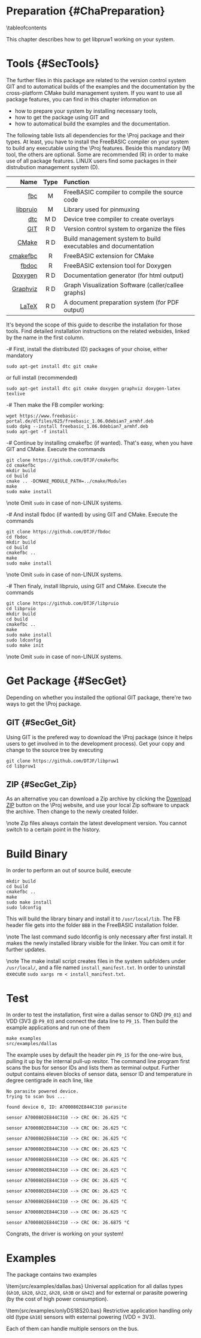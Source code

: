 Preparation {#ChaPreparation}
===========
\tableofcontents

This chapter describes how to get libpruw1 working on your system.


# Tools  {#SecTools}

The further files in this package are related to the version control
system GIT and to automatical builds of the examples and the
documentation by the cross-platform CMake build management system. If
you want to use all package features, you can find in this chapter
information on

- how to prepare your system by installing necessary tools,
- how to get the package using GIT and
- how to automatical build the examples and the documentation.

The following table lists all dependencies for the \Proj package and
their types. At least, you have to install the FreeBASIC compiler on
your system to build any executable using the \Proj features. Beside
this mandatory (M) tool, the others are optional. Some are recommended
(R) in order to make use of all package features. LINUX users find some
packages in their distrubution management system (D).

|                                               Name  | Type |  Function                                                      |
| --------------------------------------------------: | :--: | :------------------------------------------------------------- |
| [fbc](http://www.freebasic.net)                     | M    | FreeBASIC compiler to compile the source code                  |
| [libpruio](https://github.com/DTJF/libpruio)        | M    | Library used for pinmuxing                                     |
| [dtc](https://git.kernel.org/cgit/utils/dtc/dtc.git)| M  D | Device tree compiler to create overlays                        |
| [GIT](http://git-scm.com/)                          | R  D | Version control system to organize the files                   |
| [CMake](http://www.cmake.org)                       | R  D | Build management system to build executables and documentation |
| [cmakefbc](http://github.com/DTJF/cmakefbc)         | R    | FreeBASIC extension for CMake                                  |
| [fbdoc](http://github.com/DTJF/fbdoc)               | R    | FreeBASIC extension tool for Doxygen                           |
| [Doxygen](http://www.doxygen.org/)                  | R  D | Documentation generator (for html output)                      |
| [Graphviz](http://www.graphviz.org/)                | R  D | Graph Visualization Software (caller/callee graphs)            |
| [LaTeX](https://latex-project.org/ftp.html)         | R  D | A document preparation system (for PDF output)                 |

It's beyond the scope of this guide to describe the installation for
those tools. Find detailed installation instructions on the related
websides, linked by the name in the first column.

-# First, install the distributed (D) packages of your choise, either mandatory
   ~~~{.txt}
   sudo apt-get install dtc git cmake
   ~~~
   or full install (recommended)
   ~~~{.txt}
   sudo apt-get install dtc git cmake doxygen graphviz doxygen-latex texlive
   ~~~

-# Then make the FB compiler working:
   ~~~{.txt}
   wget https://www.freebasic-portal.de/dlfiles/625/freebasic_1.06.0debian7_armhf.deb
   sudo dpkg --install freebasic_1.06.0debian7_armhf.deb
   sudo apt-get -f install
   ~~~

-# Continue by installing cmakefbc (if wanted). That's easy, when you
   have GIT and CMake. Execute the commands
   ~~~{.txt}
   git clone https://github.com/DTJF/cmakefbc
   cd cmakefbc
   mkdir build
   cd build
   cmake .. -DCMAKE_MODULE_PATH=../cmake/Modules
   make
   sudo make install
   ~~~
   \note Omit `sudo` in case of non-LINUX systems.

-# And install fbdoc (if wanted) by using GIT and CMake.
   Execute the commands
   ~~~{.txt}
   git clone https://github.com/DTJF/fbdoc
   cd fbdoc
   mkdir build
   cd build
   cmakefbc ..
   make
   sudo make install
   ~~~
   \note Omit `sudo` in case of non-LINUX systems.

-# Then finaly, install libpruio, using GIT and CMake. Execute the commands
   ~~~{.txt}
   git clone https://github.com/DTJF/libpruio
   cd libpruio
   mkdir build
   cd build
   cmakefbc ..
   make
   sudo make install
   sudo ldconfig
   sudo make init
   ~~~
   \note Omit `sudo` in case of non-LINUX systems.


# Get Package  {#SecGet}

Depending on whether you installed the optional GIT package, there're
two ways to get the \Proj package.

## GIT  {#SecGet_Git}

Using GIT is the prefered way to download the \Proj package (since it
helps users to get involved in to the development process). Get your
copy and change to the source tree by executing

~~~{.txt}
git clone https://github.com/DTJF/libpruw1
cd libpruw1
~~~

## ZIP  {#SecGet_Zip}

As an alternative you can download a Zip archive by clicking the
[Download ZIP](https://github.com/DTJF/girtobac/archive/master.zip)
button on the \Proj website, and use your local Zip software to unpack
the archive. Then change to the newly created folder.

\note Zip files always contain the latest development version. You
      cannot switch to a certain point in the history.


# Build Binary

In order to perform an out of source build, execute

~~~{.txt}
mkdir build
cd build
cmakefbc ..
make
sudo make install
sudo ldconfig
~~~

This will build the library binary and install it to `/usr/local/lib`.
The FB header file gets into the folder `BBB` in the FreeBASIC
installation folder.

\note The last command sudo ldconfig is only necessary after first
      install. It makes the newly installed library visible for the
      linker. You can omit it for further updates.

\note The make install script creates files in the system subfolders
      under `/usr/local/`, and a file named `install_manifest.txt`. In
      order to uninstall execute `sudo xargs rm <
      install_manifest.txt`.

# Test

In order to test the installation, first wire a dallas sensor to GND
(`P9_01`) and VDD (3V3 @ `P9_03`) and connect the data line to `P9_15`.
Then build the example applications and run one of them

~~~{.txt}
make examples
src/examples/dallas
~~~

The example uses by default the header pin `P9_15` for the one-wire bus,
pulling it up by the internal pull-up resitor. The command line program
first scans the bus for sensor IDs and lists them as terminal output.
Further output contains eleven blocks of sensor data, sensor ID and
temperature in degree centigrade in each line, like

~~~{.txt}
No parasite powered device.
trying to scan bus ...

found device 0, ID: A7000802E844C310 parasite

sensor A7000802E844C310 --> CRC OK: 26.625 °C

sensor A7000802E844C310 --> CRC OK: 26.625 °C

sensor A7000802E844C310 --> CRC OK: 26.625 °C

sensor A7000802E844C310 --> CRC OK: 26.625 °C

sensor A7000802E844C310 --> CRC OK: 26.625 °C

sensor A7000802E844C310 --> CRC OK: 26.625 °C

sensor A7000802E844C310 --> CRC OK: 26.625 °C

sensor A7000802E844C310 --> CRC OK: 26.625 °C

sensor A7000802E844C310 --> CRC OK: 26.625 °C

sensor A7000802E844C310 --> CRC OK: 26.625 °C

sensor A7000802E844C310 --> CRC OK: 26.6875 °C
~~~

Congrats, the driver is working on your system!


# Examples

The package contains two examples

\Item{src/examples/dallas.bas} Universal application for all dallas
types (`&h10`, `&h20`, `&h22`, `&h28`, `&h3B` or `&h42`) and for
external or parasite powering (by the cost of high power consumption).

\Item{src/examples/onlyDS18S20.bas} Restrictive application handling
only old (type `&h10`) sensors with external powering (VDD = 3V3).

Each of them can handle multiple sensors on the bus.
